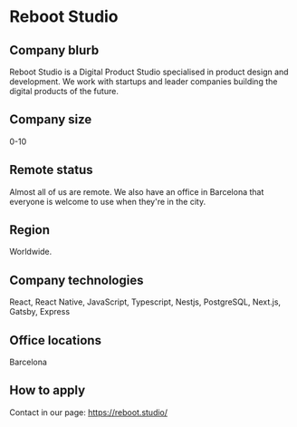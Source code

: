 # Reboot Studio

## Company blurb

Reboot Studio is a Digital Product Studio specialised in product design and development. We work with startups and leader companies building the digital products of the future.

## Company size

0-10

## Remote status

Almost all of us are remote. We also have an office in Barcelona that everyone is welcome to use when they're in the city.

## Region

Worldwide.

## Company technologies

React, React Native, JavaScript, Typescript, Nestjs, PostgreSQL, Next.js, Gatsby, Express

## Office locations

Barcelona

## How to apply

Contact in our page: https://reboot.studio/
